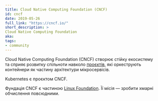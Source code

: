```yaml
---
title: Cloud Native Computing Foundation (CNCF)
id: cncf
date: 2019-05-26
full_link: "https://cncf.io/"
short_description: >
Cloud Native Computing Foundation
aka:
tags:
- community
---
```

 Cloud Native Computing Foundation (CNCF) створює стійку екосистему та сприяє розвитку спільноти навколо [проєктів](https://www.cncf.io/projects/), які оркеструють контейнери як частину архітектури мікросервісів.

Kubernetes є проєктом CNCF.

<!--more-->

Фундація CNCF є частиною [Linux Foundation](https://www.linuxfoundation.org/). Її місія — зробити хмарні обчислення повсюдними.

